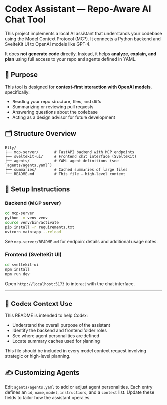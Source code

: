 # Codex Assistant — Repo-Aware AI Chat Tool

This project implements a local AI assistant that understands your codebase using the Model Context Protocol (MCP). It connects a Python backend and SvelteKit UI to OpenAI models like GPT-4.

It does **not generate code** directly. Instead, it helps **analyze, explain, and plan** using full access to your repo and agents defined in YAML.

## 🧠 Purpose

This tool is designed for **context-first interaction with OpenAI models**, specifically:

- Reading your repo structure, files, and diffs
- Summarizing or reviewing pull requests
- Answering questions about the codebase
- Acting as a design advisor for future development

## 🗂️ Structure Overview

```
Elly/
├── mcp-server/       # FastAPI backend with MCP endpoints
├── sveltekit-ui/     # Frontend chat interface (SvelteKit)
├── agents/           # YAML agent definitions (see `agents/agents.yaml`)
├── summaries/        # Cached summaries of large files
└── README.md         # This file — high-level context
```

## 🔧 Setup Instructions

### Backend (MCP server)

```bash
cd mcp-server
python -m venv venv
source venv/bin/activate
pip install -r requirements.txt
uvicorn main:app --reload
```

See `mcp-server/README.md` for endpoint details and additional usage notes.

### Frontend (SvelteKit UI)

```bash
cd sveltekit-ui
npm install
npm run dev
```

Open `http://localhost:5173` to interact with the chat interface.

---

## 🧠 Codex Context Use

This README is intended to help Codex:

- Understand the overall purpose of the assistant
- Identify the backend and frontend folder roles
- See where agent personalities are defined
- Locate summary caches used for planning

This file should be included in every model context request involving strategic or high-level planning.

## ✍️ Customizing Agents

Edit `agents/agents.yaml` to add or adjust agent personalities. Each entry defines
an `id`, `name`, `model`, `instructions`, and a `context` list. Update these fields
to tailor how the assistant operates.

